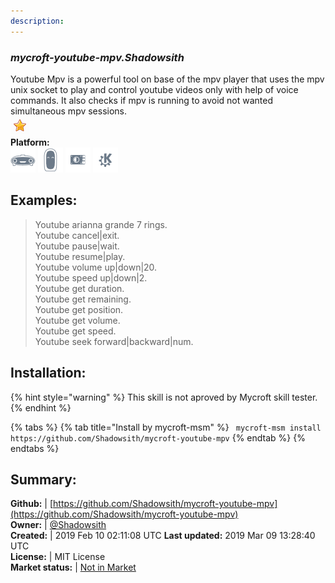 ```yaml
---
description: 
---
```


### _mycroft-youtube-mpv.Shadowsith_  
Youtube Mpv is a powerful tool on base of the mpv player that uses the mpv unix
socket to play and control youtube videos only with help of voice commands.
It also checks if mpv is running to avoid not wanted simultaneous mpv sessions.  
![](../.gitbook/assets/star.png)  
**Platform:**  
 ![Mark I](../.gitbook/assets/mark-1-icon.png)  ![Mark II](../.gitbook/assets/mark-2-icon.png)  ![Picroft](../.gitbook/assets/picroft-icon.png)  ![plasmoid](../.gitbook/assets/kde.png)   
## Examples:  
> Youtube arianna grande 7 rings.  
> Youtube cancel|exit.  
> Youtube pause|wait.  
> Youtube resume|play.  
> Youtube volume up|down|20.  
> Youtube speed up|down|2.  
> Youtube get duration.  
> Youtube get remaining.  
> Youtube get position.  
> Youtube get volume.  
> Youtube get speed.  
> Youtube seek forward|backward|num.  
  
## Installation:  
{% hint style="warning" %}
This skill is not aproved by Mycroft skill tester.
{% endhint %}
    
{% tabs %}
{% tab title="Install by mycroft-msm" %}
``` mycroft-msm install https://github.com/Shadowsith/mycroft-youtube-mpv```
{% endtab %}
  {% endtabs %}
    
## Summary:  
**Github:** | [https://github.com/Shadowsith/mycroft-youtube-mpv](https://github.com/Shadowsith/mycroft-youtube-mpv)  
**Owner:** | [@Shadowsith](https://github.com/Shadowsith)  
**Created:** | 2019 Feb 10 02:11:08 UTC  **Last updated:** 2019 Mar 09 13:28:40 UTC  
**License:** | MIT License  
**Market status:** | [Not in Market](https://market.mycroft.ai/skill/)  
